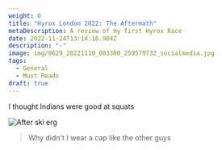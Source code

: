 ```yaml
---
weight: 0
title: "Hyrox London 2022: The Aftermath"
metaDescription: A review of my first Hyrox Race
date: 2022-11-24T13:14:16.904Z
description: "-"
image: img/8629_20221119_083300_259579732_socialmedia.jpg
tags:
  - General
  - Must Reads
draft: true
---
```

I﻿ thought Indians were good at squats



![After ski erg](img/8629_20221119_140040_259496930_socialmedia.jpg "Why didn't I wear a cap like the other guys")

> W﻿hy didn't I wear a cap like the other guys